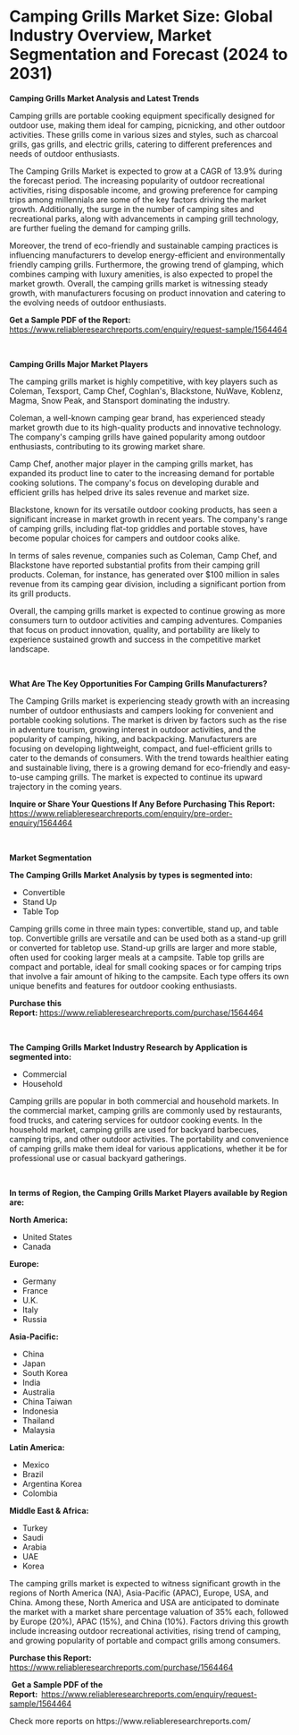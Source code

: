 <p><h1>Camping Grills Market Size: Global Industry Overview, Market Segmentation and Forecast (2024 to 2031)</h1></p><p><strong>Camping Grills Market Analysis and Latest Trends</strong></p>
<p><p>Camping grills are portable cooking equipment specifically designed for outdoor use, making them ideal for camping, picnicking, and other outdoor activities. These grills come in various sizes and styles, such as charcoal grills, gas grills, and electric grills, catering to different preferences and needs of outdoor enthusiasts.</p><p>The Camping Grills Market is expected to grow at a CAGR of 13.9% during the forecast period. The increasing popularity of outdoor recreational activities, rising disposable income, and growing preference for camping trips among millennials are some of the key factors driving the market growth. Additionally, the surge in the number of camping sites and recreational parks, along with advancements in camping grill technology, are further fueling the demand for camping grills.</p><p>Moreover, the trend of eco-friendly and sustainable camping practices is influencing manufacturers to develop energy-efficient and environmentally friendly camping grills. Furthermore, the growing trend of glamping, which combines camping with luxury amenities, is also expected to propel the market growth. Overall, the camping grills market is witnessing steady growth, with manufacturers focusing on product innovation and catering to the evolving needs of outdoor enthusiasts.</p></p>
<p><strong>Get a Sample PDF of the Report:&nbsp;</strong> <a href="https://www.reliableresearchreports.com/enquiry/request-sample/1564464">https://www.reliableresearchreports.com/enquiry/request-sample/1564464</a></p>
<p>&nbsp;</p>
<p><strong>Camping Grills Major Market Players</strong></p>
<p><p>The camping grills market is highly competitive, with key players such as Coleman, Texsport, Camp Chef, Coghlan's, Blackstone, NuWave, Koblenz, Magma, Snow Peak, and Stansport dominating the industry.</p><p>Coleman, a well-known camping gear brand, has experienced steady market growth due to its high-quality products and innovative technology. The company's camping grills have gained popularity among outdoor enthusiasts, contributing to its growing market share.</p><p>Camp Chef, another major player in the camping grills market, has expanded its product line to cater to the increasing demand for portable cooking solutions. The company's focus on developing durable and efficient grills has helped drive its sales revenue and market size.</p><p>Blackstone, known for its versatile outdoor cooking products, has seen a significant increase in market growth in recent years. The company's range of camping grills, including flat-top griddles and portable stoves, have become popular choices for campers and outdoor cooks alike.</p><p>In terms of sales revenue, companies such as Coleman, Camp Chef, and Blackstone have reported substantial profits from their camping grill products. Coleman, for instance, has generated over $100 million in sales revenue from its camping gear division, including a significant portion from its grill products.</p><p>Overall, the camping grills market is expected to continue growing as more consumers turn to outdoor activities and camping adventures. Companies that focus on product innovation, quality, and portability are likely to experience sustained growth and success in the competitive market landscape.</p></p>
<p>&nbsp;</p>
<p><strong>What Are The Key Opportunities For Camping Grills Manufacturers?</strong></p>
<p><p>The Camping Grills market is experiencing steady growth with an increasing number of outdoor enthusiasts and campers looking for convenient and portable cooking solutions. The market is driven by factors such as the rise in adventure tourism, growing interest in outdoor activities, and the popularity of camping, hiking, and backpacking. Manufacturers are focusing on developing lightweight, compact, and fuel-efficient grills to cater to the demands of consumers. With the trend towards healthier eating and sustainable living, there is a growing demand for eco-friendly and easy-to-use camping grills. The market is expected to continue its upward trajectory in the coming years.</p></p>
<p><strong>Inquire or Share Your Questions If Any Before Purchasing This Report:</strong> <a href="https://www.reliableresearchreports.com/enquiry/pre-order-enquiry/1564464">https://www.reliableresearchreports.com/enquiry/pre-order-enquiry/1564464</a></p>
<p>&nbsp;</p>
<p><strong>Market Segmentation</strong></p>
<p><strong>The Camping Grills Market Analysis by types is segmented into:</strong></p>
<p><ul><li>Convertible</li><li>Stand Up</li><li>Table Top</li></ul></p>
<p><p>Camping grills come in three main types: convertible, stand up, and table top. Convertible grills are versatile and can be used both as a stand-up grill or converted for tabletop use. Stand-up grills are larger and more stable, often used for cooking larger meals at a campsite. Table top grills are compact and portable, ideal for small cooking spaces or for camping trips that involve a fair amount of hiking to the campsite. Each type offers its own unique benefits and features for outdoor cooking enthusiasts.</p></p>
<p><strong>Purchase this Report:&nbsp;</strong><a href="https://www.reliableresearchreports.com/purchase/1564464">https://www.reliableresearchreports.com/purchase/1564464</a></p>
<p>&nbsp;</p>
<p><strong>The Camping Grills Market Industry Research by Application is segmented into:</strong></p>
<p><ul><li>Commercial</li><li>Household</li></ul></p>
<p><p>Camping grills are popular in both commercial and household markets. In the commercial market, camping grills are commonly used by restaurants, food trucks, and catering services for outdoor cooking events. In the household market, camping grills are used for backyard barbecues, camping trips, and other outdoor activities. The portability and convenience of camping grills make them ideal for various applications, whether it be for professional use or casual backyard gatherings.</p></p>
<p>&nbsp;</p>
<p><strong>In terms of Region, the Camping Grills Market Players available by Region are:</strong></p>
<p>
    <p> <strong> North America: </strong>
        <ul>
            <li>United States</li>
            <li>Canada</li>
        </ul>
        </p> 
    <p> <strong> Europe: </strong>
        <ul>
            <li>Germany</li>
            <li>France</li>
            <li>U.K.</li>
            <li>Italy</li>
            <li>Russia</li>
        </ul>
        </p> 
    <p> <strong> Asia-Pacific: </strong>
        <ul>
            <li>China</li>
            <li>Japan</li>
            <li>South Korea</li>
            <li>India</li>
            <li>Australia</li>
            <li>China Taiwan</li>
            <li>Indonesia</li>
            <li>Thailand</li>
            <li>Malaysia</li>
        </ul>
        </p> 
    <p> <strong> Latin America: </strong>
        <ul>
            <li>Mexico</li>
            <li>Brazil</li>
            <li>Argentina Korea</li>
            <li>Colombia</li>
        </ul>
        </p> 
    <p> <strong> Middle East & Africa: </strong>
        <ul>
            <li>Turkey</li>
            <li>Saudi</li>
            <li>Arabia</li>
            <li>UAE</li>
            <li>Korea</li>
        </ul>
    </p>
    </p>
<p><p>The camping grills market is expected to witness significant growth in the regions of North America (NA), Asia-Pacific (APAC), Europe, USA, and China. Among these, North America and USA are anticipated to dominate the market with a market share percentage valuation of 35% each, followed by Europe (20%), APAC (15%), and China (10%). Factors driving this growth include increasing outdoor recreational activities, rising trend of camping, and growing popularity of portable and compact grills among consumers.</p></p>
<p><strong>Purchase this Report: </strong><a href="https://www.reliableresearchreports.com/purchase/1564464">https://www.reliableresearchreports.com/purchase/1564464</a></p>
<p>&nbsp;<strong>Get a Sample PDF of the Report:&nbsp;&nbsp;</strong><a href="https://www.reliableresearchreports.com/enquiry/request-sample/1564464">https://www.reliableresearchreports.com/enquiry/request-sample/1564464</a></p>
<p><strong></strong></p>
<p>Check more reports on https://www.reliableresearchreports.com/</p>